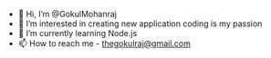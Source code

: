 - 👋 Hi, I’m @GokulMohanraj
- 👀 I’m interested in creating new application coding is my passion
- 🌱 I’m currently learning Node.js
- 📫 How to reach me - thegokulraj@gmail.com

<!---
GokulMohanraj/GokulMohanraj is a ✨ special ✨ repository because its `README.md` (this file) appears on your GitHub profile.
You can click the Preview link to take a look at your changes.
--->
